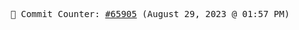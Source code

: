 <p align="center">
    <samp>
        📮 Commit Counter: <a href="https://github.com/Javascript-void0/Javascript-void0/commits/main">#65905</a> (August 29, 2023 @ 01:57 PM)
    </samp>
</p>